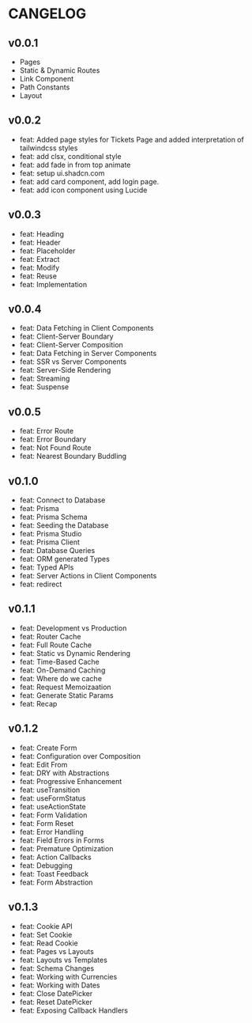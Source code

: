 # CANGELOG

## v0.0.1

- Pages
- Static & Dynamic Routes
- Link Component
- Path Constants
- Layout

## v0.0.2

- feat: Added page styles for Tickets Page and added interpretation of tailwindcss styles
- feat: add clsx, conditional style
- feat: add fade in from top animate
- feat: setup ui.shadcn.com
- feat: add card component, add login page.
- feat: add icon component using Lucide

## v0.0.3

- feat: Heading
- feat: Header
- feat: Placeholder
- feat: Extract
- feat: Modify
- feat: Reuse
- feat: Implementation

## v0.0.4

- feat: Data Fetching in Client Components
- feat: Client-Server Boundary
- feat: Client-Server Composition
- feat: Data Fetching in Server Components
- feat: SSR vs Server Components
- feat: Server-Side Rendering
- feat: Streaming
- feat: Suspense

## v0.0.5

- feat: Error Route
- feat: Error Boundary
- feat: Not Found Route
- feat: Nearest Boundary Buddling

## v0.1.0

- feat: Connect to Database
- feat: Prisma
- feat: Prisma Schema
- feat: Seeding the Database
- feat: Prisma Studio
- feat: Prisma Client
- feat: Database Queries
- feat: ORM generated Types
- feat: Typed APIs
- feat: Server Actions in Client Components
- feat: redirect


## v0.1.1

- feat: Development vs Production
- feat: Router Cache
- feat: Full Route Cache
- feat: Static vs Dynamic Rendering
- feat: Time-Based Cache
- feat: On-Demand Caching
- feat: Where do we cache
- feat: Request Memoizaation
- feat: Generate Static Params
- feat: Recap

## v0.1.2

- feat: Create Form
- feat: Configuration over Composition
- feat: Edit From
- feat: DRY with Abstractions
- feat: Progressive Enhancement
- feat: useTransition
- feat: useFormStatus
- feat: useActionState
- feat: Form Validation
- feat: Form Reset
- feat: Error Handling
- feat: Field Errors in Forms
- feat: Premature Optimization
- feat: Action Callbacks
- feat: Debugging
- feat: Toast Feedback
- feat: Form Abstraction

## v0.1.3

- feat: Cookie API
- feat: Set Cookie
- feat: Read Cookie
- feat: Pages vs Layouts
- feat: Layouts vs Templates
- feat: Schema Changes
- feat: Working with Currencies
- feat: Working with Dates
- feat: Close DatePicker
- feat: Reset DatePicker
- feat: Exposing Callback Handlers
